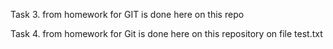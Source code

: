 Task 3. from homework for GIT is done here on this repo 


Task 4. from homework for Git is done here on this repository on file test.txt
